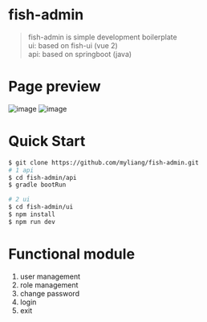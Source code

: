 # fish-admin
> fish-admin is simple development boilerplate <br/>
> ui: based on fish-ui (vue 2) <br/>
> api: based on springboot (java)

# Page preview
 ![image](https://github.com/myliang/fish-admin/raw/master/images/login.jpg)
 ![image](https://github.com/myliang/fish-admin/raw/master/images/main.jpg)
# Quick Start
``` bash
$ git clone https://github.com/myliang/fish-admin.git
# 1 api
$ cd fish-admin/api
$ gradle bootRun

# 2 ui
$ cd fish-admin/ui
$ npm install
$ npm run dev
```

# Functional module

1. user management
2. role management
3. change password
4. login
5. exit